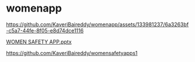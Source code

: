 # womenapp
https://github.com/KaveriBaireddy/womenapp/assets/133981237/6a3263bf-c5a7-44fe-8f05-e8d74dce1116

[WOMEN SAFETY APP.pptx](https://github.com/KaveriBaireddy/womenapp/files/13258654/WOMEN.SAFETY.APP.pptx)

https://github.com/KaveriBaireddy/womensafetyapps1
